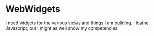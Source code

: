 # WebWidgets
I need widgets for the various views and things I am building. I loathe Javascript, but I might as well show my competencies.
